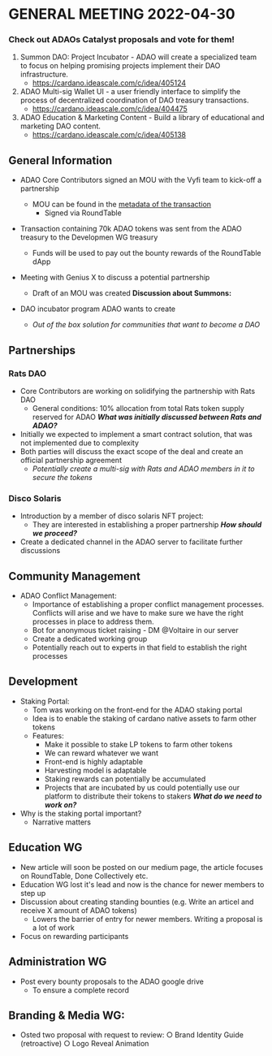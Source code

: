 # GENERAL MEETING 2022-04-30 

### Check out ADAOs Catalyst proposals and vote for them!
1. Summon DAO: Project Incubator - ADAO will create a specialized team to focus on helping promising projects implement their DAO infrastructure.
    - https://cardano.ideascale.com/c/idea/405124
2. ADAO Multi-sig Wallet UI - a user friendly interface to simplify the process of decentralized coordination of DAO treasury transactions.
    - https://cardano.ideascale.com/c/idea/404475
3. ADAO Education & Marketing Content - Build a library of educational and marketing DAO content.
    - https://cardano.ideascale.com/c/idea/405138

## General Information
- ADAO Core Contributors signed an MOU with the Vyfi team to kick-off a partnership
  - MOU can be found in the [metadata of the transaction](https://cardanoscan.io/transaction/4fe355f62b1f753d2008d547369e35b4092c0f6cf803e0f52857a1d5e49fe4fa?tab=metadata) 
	- Signed via RoundTable
	
- Transaction containing 70k ADAO tokens was sent from the ADAO treasury to the Developmen WG treasury
  - Funds will be used to pay out the bounty rewards of the RoundTable dApp

- Meeting with Genius X to discuss a potential partnership
  - Draft of an MOU was created 
**Discussion about Summons:**
- DAO incubator program ADAO wants to create
  - _Out of the box solution for communities that want to become a DAO_
	
## Partnerships

### Rats DAO
- Core Contributors are working on solidifying the partnership with Rats DAO
  - General conditions: 10% allocation from total Rats token supply reserved for ADAO
**_What was initially discussed between Rats and ADAO?_**
- Initially we expected to implement a smart contract solution, that was not implemented due to complexity
- Both parties will discuss the exact scope of the deal and create an official partnership agreement
  - _Potentially create a multi-sig with Rats and ADAO members in it to secure the tokens_
### Disco Solaris
- Introduction by a member of disco solaris NFT project:
  - They are interested in establishing a proper partnership
**_How should we proceed?_**
- Create a dedicated channel in the ADAO server to facilitate further discussions
		
## Community Management

- ADAO Conflict Management:
	- Importance of establishing a proper conflict management processes. Conflicts will arise and we have to make sure we have the right processes in place to address them.
	- Bot for anonymous ticket raising - DM @Voltaire in our server
	- Create a dedicated working group
	- Potentially reach out to experts in that field to establish the right processes
## Development
- Staking Portal:
	- Tom was working on the front-end for the ADAO staking portal
	- Idea is to enable the staking of cardano native assets to farm other tokens
	- Features:
		- Make it possible to stake LP tokens to farm other tokens
		- We can reward whatever we want
		- Front-end is highly adaptable
		- Harvesting model is adaptable 
		- Staking rewards can potentially be accumulated
		- Projects that are incubated by us could potentially use our platform to distribute their tokens to stakers
**_What do we need to work on?_**
- Why is the staking portal important?
  - Narrative matters
  
			
## Education WG
- New article will soon be posted on our medium page, the article focuses on RoundTable, Done Collectively etc.
- Education WG lost it's lead and now is the chance for newer members to step up
- Discussion about creating standing bounties (e.g. Write an articel and receive X amount of ADAO tokens)
  - Lowers the barrier of entry for newer members. Writing a proposal is a lot of work
- Focus on rewarding participants


## Administration WG
- Post every bounty proposals to the ADAO google drive
  - To ensure a complete record


## Branding & Media WG:
- Osted two proposal with request to review:
		○ Brand Identity Guide (retroactive)
		○ Logo Reveal Animation
	

